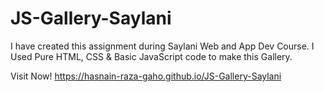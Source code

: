 # JS-Gallery-Saylani
I have created this assignment during Saylani Web and App Dev Course. I Used Pure HTML, CSS &amp; Basic JavaScript code to make this Gallery.

Visit Now!
https://hasnain-raza-gaho.github.io/JS-Gallery-Saylani

